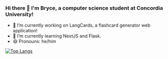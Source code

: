 ### Hi there 👋 I'm Bryce, a computer science student at Concordia University!


- 🔭 I’m currently working on LangCards, a flashcard generator web application!
- 🌱 I’m currently learning NextJS and Flask.
- 😄 Pronouns: he/him

[![Top Langs](https://github-readme-stats.vercel.app/api/top-langs/?username=bryce-n-dev)](https://github.com/bryce-n-dev/github-readme-stats)


<!--
**bryce-n-dev/bryce-n-dev** is a ✨ _special_ ✨ repository because its `README.md` (this file) appears on your GitHub profile.

Here are some ideas to get you started:

- 🔭 I’m currently working on ...
- 🌱 I’m currently learning ...
- 👯 I’m looking to collaborate on ...
- 🤔 I’m looking for help with ...
- 💬 Ask me about ...
- 📫 How to reach me: ...
- 😄 Pronouns: ...
- ⚡ Fun fact: ...
-->
